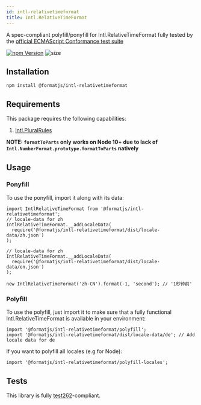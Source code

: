 ```yaml
---
id: intl-relativetimeformat
title: Intl.RelativeTimeFormat
---
```


A spec-compliant polyfill/ponyfill for Intl.RelativeTimeFormat fully tested by the [official ECMAScript Conformance test suite](https://github.com/tc39/test262)

[![npm Version](https://img.shields.io/npm/v/@formatjs/intl-relativetimeformat.svg?style=flat-square)](https://www.npmjs.org/package/@formatjs/intl-relativetimeformat)
![size](https://badgen.net/bundlephobia/minzip/@formatjs/intl-relativetimeformat)

## Installation

```
npm install @formatjs/intl-relativetimeformat
```

## Requirements

This package requires the following capabilities:

1. [Intl.PluralRules](https://developer.mozilla.org/en-US/docs/Web/JavaScript/Reference/Global_Objects/PluralRules)

**NOTE: `formatToParts` only works on Node 10+ due to lack of `Intl.NumberFormat.prototype.formatToParts` natively**

## Usage

### Ponyfill

To use the ponyfill, import it along with its data:

```tsx
import IntlRelativeTimeFormat from '@formatjs/intl-relativetimeformat';
// locale-data for zh
IntlRelativeTimeFormat.__addLocaleData(
  require('@formatjs/intl-relativetimeformat/dist/locale-data/zh.json')
);

// locale-data for zh
IntlRelativeTimeFormat.__addLocaleData(
  require('@formatjs/intl-relativetimeformat/dist/locale-data/en.json')
);

new IntlRelativeTimeFormat('zh-CN').format(-1, 'second'); // '1秒钟前'
```

### Polyfill

To use the polyfill, just import it to make sure that a fully functional Intl.RelativeTimeFormat is available in your environment:

```tsx
import '@formatjs/intl-relativetimeformat/polyfill';
import '@formatjs/intl-relativetimeformat/dist/locale-data/de'; // Add locale data for de
```

If you want to polyfill all locales (e.g for Node):

```tsx
import '@formatjs/intl-relativetimeformat/polyfill-locales';
```

## Tests

This library is fully [test262](https://github.com/tc39/test262/tree/master/test/intl402/RelativeTimeFormat)-compliant.
